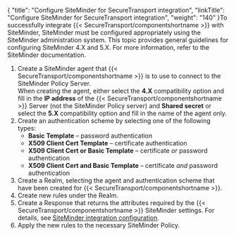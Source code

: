 {
    "title": "Configure SiteMinder for SecureTransport integration",
    "linkTitle": "Configure SiteMinder for SecureTransport integration",
    "weight": "140"
}To successfully integrate {{< SecureTransport/componentshortname  >}} with SiteMinder, SiteMinder must be configured appropriately using the SiteMinder administration system. This topic provides general guidelines for configuring SiteMinder 4.X and 5.X. For more information, refer to the SiteMinder documentation.

1.  Create a SiteMinder agent that {{< SecureTransport/componentshortname >}} is to use to connect to the SiteMinder Policy Server.  
    When creating the agent, either select the **4.X** compatibility option and fill in the **IP address** of the {{< SecureTransport/componentshortname >}} Server (not the SiteMinder Policy server) and **Shared secret** or select the **5.X** compatibility option and fill in the name of the agent only.
2.  Create an authentication scheme by selecting one of the following types:
    -   **Basic Template** – password authentication
    -   **X509 Client Cert Template** – certificate authentication
    -   **X509 Client Cert or Basic Template** – certificate *or* password authentication
    -   **X509 Client Cert and Basic Template** – certificate *and* password authentication
3.  Create a Realm, selecting the agent and authentication scheme that have been created for {{< SecureTransport/componentshortname >}}.
4.  Create new rules under the Realm.
5.  Create a Response that returns the attributes required by the {{< SecureTransport/componentshortname >}} SiteMinder settings. For details, see [SiteMinder integration configuration](../../c_st_authentication/t_st_siteminderintegrationconfiguration#SetupMenu_1217491348_1151043).
6.  Apply the new rules to the necessary SiteMinder Policy.
